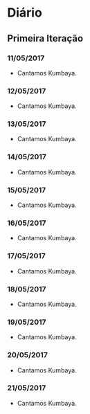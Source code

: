 # Diário #

## Primeira Iteração ##

### 11/05/2017 ###

- Cantamos Kumbaya.

### 12/05/2017 ###

- Cantamos Kumbaya.

### 13/05/2017 ###

- Cantamos Kumbaya.

### 14/05/2017 ###

- Cantamos Kumbaya.

### 15/05/2017 ###

- Cantamos Kumbaya.

### 16/05/2017 ###

- Cantamos Kumbaya.

### 17/05/2017 ###

- Cantamos Kumbaya.

### 18/05/2017 ###

- Cantamos Kumbaya.

### 19/05/2017 ###

- Cantamos Kumbaya.

### 20/05/2017 ###

- Cantamos Kumbaya.

### 21/05/2017 ###

- Cantamos Kumbaya.
